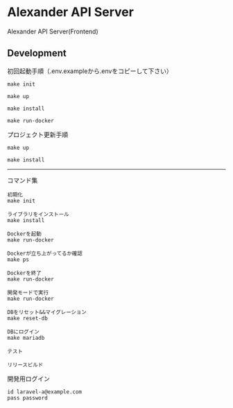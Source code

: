 # Alexander API Server

Alexander API Server(Frontend)

## Development
初回起動手順（.env.exampleから.envをコピーして下さい）
```
make init

make up

make install

make run-docker
```

プロジェクト更新手順
```
make up

make install
```

---

コマンド集
```
初期化
make init

ライブラリをインストール
make install

Dockerを起動
make run-docker

Dockerが立ち上がってるか確認
make ps

Dockerを終了
make run-docker

開発モードで実行
make run-docker

DBをリセット&&マイグレーション
make reset-db

DBにログイン
make mariadb

テスト

リリースビルド
```

開発用ログイン
```
id laravel-a@example.com
pass password
```